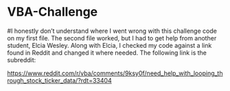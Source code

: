 # VBA-Challenge

#I honestly don’t understand where I went wrong with this challenge code on my first file. The second file worked, but I had to get help from another student, Elcia Wesley. Along with Elcia, I checked my code against a link found in Reddit and changed it where needed. The following link is the subreddit:

https://www.reddit.com/r/vba/comments/9ksy0f/need_help_with_looping_through_stock_ticker_data/?rdt=33404

